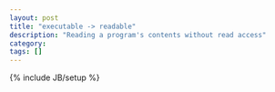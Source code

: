 ```yaml
---
layout: post
title: "executable -> readable"
description: "Reading a program's contents without read access"
category: 
tags: []
---
```

{% include JB/setup %}

